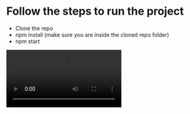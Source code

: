 # Follow the steps to run the project

- Clone the repo
- npm install (make sure you are inside the cloned repo folder)
- npm start

![ScreenShot](https://raw.githubusercontent.com/qasimkhan23/Mirage/main/src/assets/mirage.mp4)
